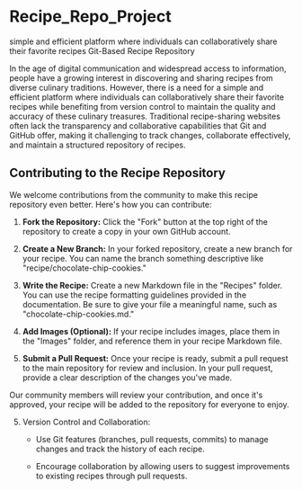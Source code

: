 # Recipe_Repo_Project
simple and efficient platform where individuals can collaboratively share their favorite recipes
Git-Based Recipe Repository

In the age of digital communication and widespread access to information, people have a growing interest in discovering and sharing recipes from diverse culinary traditions. However, there is a need for a simple and efficient platform where individuals can collaboratively share their favorite recipes while benefiting from version control to maintain the quality and accuracy of these culinary treasures. Traditional recipe-sharing websites often lack the transparency and collaborative capabilities that Git and GitHub offer, making it challenging to track changes, collaborate effectively, and maintain a structured repository of recipes.


## Contributing to the Recipe Repository

We welcome contributions from the community to make this recipe repository even better. Here's how you can contribute:

1. **Fork the Repository:** Click the "Fork" button at the top right of the repository to create a copy in your own GitHub account.

2. **Create a New Branch:** In your forked repository, create a new branch for your recipe. You can name the branch something descriptive like "recipe/chocolate-chip-cookies."

3. **Write the Recipe:** Create a new Markdown file in the "Recipes" folder. You can use the recipe formatting guidelines provided in the documentation. Be sure to give your file a meaningful name, such as "chocolate-chip-cookies.md."

4. **Add Images (Optional):** If your recipe includes images, place them in the "Images" folder, and reference them in your recipe Markdown file.

5. **Submit a Pull Request:** Once your recipe is ready, submit a pull request to the main repository for review and inclusion. In your pull request, provide a clear description of the changes you've made.

Our community members will review your contribution, and once it's approved, your recipe will be added to the repository for everyone to enjoy.


5. Version Control and Collaboration:

   - Use Git features (branches, pull requests, commits) to manage changes and track the history of each recipe.

   - Encourage collaboration by allowing users to suggest improvements to existing recipes through pull requests.

